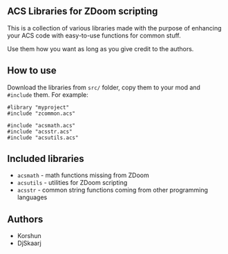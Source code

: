 ACS Libraries for ZDoom scripting
---------------------------------


This is a collection of various libraries made with the purpose of enhancing your ACS code with easy-to-use functions for common stuff.

Use them how you want as long as you give credit to the authors.

## How to use
Download the libraries from `src/` folder, copy them to your mod and `#include` them. For example:

	#library "myproject"
	#include "zcommon.acs"
	
	#include "acsmath.acs"
	#include "acsstr.acs"
	#include "acsutils.acs"

## Included libraries
* `acsmath` - math functions missing from ZDoom
* `acsutils` - utilities for ZDoom scripting
* `acsstr` - common string functions coming from other programming languages


## Authors
* Korshun
* DjSkaarj
